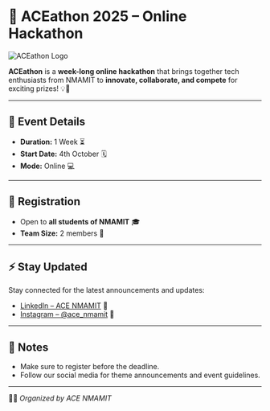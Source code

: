# 🚀 ACEathon 2025 – Online Hackathon  

![ACEathon Logo](https://res.cloudinary.com/dvueqtopm/image/upload/v1759461640/ACEathonLogo_pmjfmz.jpg)  

**ACEathon** is a **week-long online hackathon** that brings together tech enthusiasts from NMAMIT to **innovate, collaborate, and compete** for exciting prizes! 💡🎉  

---

## 📅 Event Details  
- **Duration:** 1 Week ⏳  
- **Start Date:** 4th October 🗓️  
- **Mode:** Online 💻  

---

## 📝 Registration  
- Open to **all students of NMAMIT** 🎓  
- **Team Size:** 2 members 👥  

---

## ⚡ Stay Updated  
Stay connected for the latest announcements and updates:  
- [LinkedIn – ACE NMAMIT](https://www.linkedin.com/company/acenmamit/) 🔗  
- [Instagram – @ace_nmamit](https://www.instagram.com/ace_nmamit/) 📸  

---

## 📌 Notes  
- Make sure to register before the deadline.  
- Follow our social media for theme announcements and event guidelines.  

---

👨‍💻 *Organized by ACE NMAMIT*  

